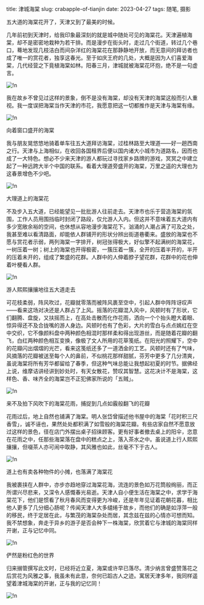 title: 津城海棠
slug: crabapple-of-tianjin
date: 2023-04-27
tags: 随笔, 摄影

五大道的海棠花开了，天津又到了最美的时候。

几年前初到天津时，给我印象最深刻的就是城中随处可见的海棠花。天津遍植海棠，却不是密密地栽种为若干排。而是漫步在街头时，走过几个街道，转过几个巷口，蓦地发现几枝洁白而间杂洋红的海棠花在那静静地开放，而无意间的拜访者也成了唯一的赏花者，独享这春光。至于如庆王府的几处，大概是因为人们喜爱海棠，几代经营之下竟植海棠如林。阳春三月，津城就被海棠花环抱，绝不是一句虚言。

![!n](https://storage.live.com/items/4D18B16B8E0B1EDB!8898?authkey=ALYpzW-ZQ_VBXTU)

我在故乡不曾见过这样的景象，倒不是没有海棠，却没有天津的海棠这般而引人重视。我一度误把海棠当作天津的市花，我愿意把这一切都推作是天津与海棠有缘。

![!n](https://storage.live.com/items/4D18B16B8E0B1EDB!8906?authkey=ALYpzW-ZQ_VBXTU)

<p class="intro"><i class="fa fa-angle-double-up"></i> 向着窗口盛开的海棠</p>

我与朋友晃悠悠地骑着单车往五大道拜访海棠，过桂林路至大理道——好一趟西南之行。天津与上海相似，在收回各国租界后便以国内诸大小城市为道路名，因而也成了一大特色。想必不少来天津的游人都玩过寻找家乡路牌的游戏，冥冥之中建立起了一种远跨大半个中国的联系。看着大理道旁盛开的海棠，万里之遥的大理也为这春景增色不少吧。

![!n](https://storage.live.com/items/4D18B16B8E0B1EDB!8900?authkey=ALYpzW-ZQ_VBXTU)

<p class="intro"><i class="fa fa-angle-double-up"></i> 大理道上的海棠花</p>

不及步入五大道，已经能望见一批批游人往前走去。天津市也乐于营造海棠的氛围，工作人员用围挡临时封闭了路段，仅允游人入内。但这并不意味着五大道内有多少宽敞余裕的空间，也休想从容地漫步海棠花下。汹涌的人潮占满了可及之处，我甚至难以看清路面，却能依人群铺开的形状分辨出街道巷衢来。盛放的海棠也不愿与赏花者示弱，两列海棠一字排开，树冠张得极大，好似擎不起满树的海棠花，一树压着一树；树上的海棠也开得极密，一簇压着一簇，全开的压着半开的，半开的压着未开的，组成了繁盛的花群。人群中的人伸着脖子望花群，花群中的花也伸着叶梗看人群。

![!n](https://storage.live.com/items/4D18B16B8E0B1EDB!8899?authkey=ALYpzW-ZQ_VBXTU)

<p class="intro"><i class="fa fa-angle-double-up"></i> 游人熙熙攘攘地往五大道走去</p>

可花枝柔弱，阵风吹过，花瓣就零落而被阵风裹至空中，引起人群中阵阵讶叹声——看来这场对决还是人群占了上风。摇落的花瓣混入风中，风顿时有了形状，它们翻腾、盘旋，又扶摇而上，在高处击散而化作花雨，洒向一个个抬头瞪大着眼、惊异得还不及合拢嘴的游人身边。风顿时也有了色彩，大片的雪白与点点嫣红在空中交织，它不像颜料盘中两种颜色相混时那样柔和得出现游丝，而是随着花瓣的翻飞，白红两种颜色相互变换，像极了文人所用的花草笺纸。在阳光的照耀下，空中的花瓣闪出熠熠的光芒，看来这笺纸还多了一道洒金的工艺。风顿时还有了气味，风摘落的花瓣被送至每个人的鼻前，不似桃花那样甜腻，芬芳中更多了几分清爽，虽说海棠将所有芳华都留给了春季，但这种气味总能让我想起初夏的时节。据佛经上说，维摩诘讲经讲到妙处时，有天女散花，赞叹其智慧。这花决计不是海棠，这样色、香、味齐全的海棠岂不正犯佛家所说的「五贼」。

![!n](https://storage.live.com/items/4D18B16B8E0B1EDB!8901?authkey=ALYpzW-ZQ_VBXTU)

<p class="intro"><i class="fa fa-angle-double-up"></i> 来不及拍下风吹下的海棠花雨，捕捉到几点如霰般翻飞的花瓣</p>

花雨过后，地上自然也铺满了海棠。明人张岱曾描述他书屋中的海棠「花时积三尺香雪」，诚不诬也，果然处处都积满了如雪般的海棠花瓣。有些店家自然不愿意放过这样的景色，径在店门外摆出桌子招徕顾客。更有好事者撤去桌上的阳伞，恣意在花雨之中，任那些海棠落在盘中的糕点之上，落入茶水之中。虽说道上行人熙熙攘攘，但啜茶人亦可闹中取静，其风雅也如此，丝毫不下于古人。

![!n](https://storage.live.com/items/4D18B16B8E0B1EDB!8909?authkey=ALYpzW-ZQ_VBXTU)

<p class="intro"><i class="fa fa-angle-double-up"></i> 道上也有卖各种物件的小摊，也落满了海棠花</p>

我被裹挟在人群中，亦步亦趋地穿过海棠花海，流连的景色如万花筒般绚丽，而正所谓兴尽悲来，又深令人感慨春光易逝。天津人自小便生活在海棠之中，求学于海棠花下，他们是惯看了秋月春风而变得更为冷峻，还是年年见证着花朝花暮，相比他人更多了几分细心肠呢？传闻天津人大多缱绻于故乡，而他们的确是如浮萍一般的移民，终于定居在此，与繁茂的海棠杂处而居，其念兹在兹的心情亦可想而知。我不禁想象，奔走于异乡的游子是否会种下一株海棠，欣赏着它与津城的海棠同样开谢，正与记忆中同。

![!n](https://storage.live.com/items/4D18B16B8E0B1EDB!8908?authkey=ALYpzW-ZQ_VBXTU)

<p class="intro"><i class="fa fa-angle-double-up"></i> 俨然是粉红色的世界</p>

归来搦管撰写此文时，已经将近立夏，海棠或许早已落尽。清少纳言曾盛赞落花之后赏花为风雅之事，我虽未有此意，奈何已蹈古人之迹。寓居天津多年，我同样遥望着津城海棠的开谢，正与我的记忆同！

![!n](https://storage.live.com/items/4D18B16B8E0B1EDB!8907?authkey=ALYpzW-ZQ_VBXTU)